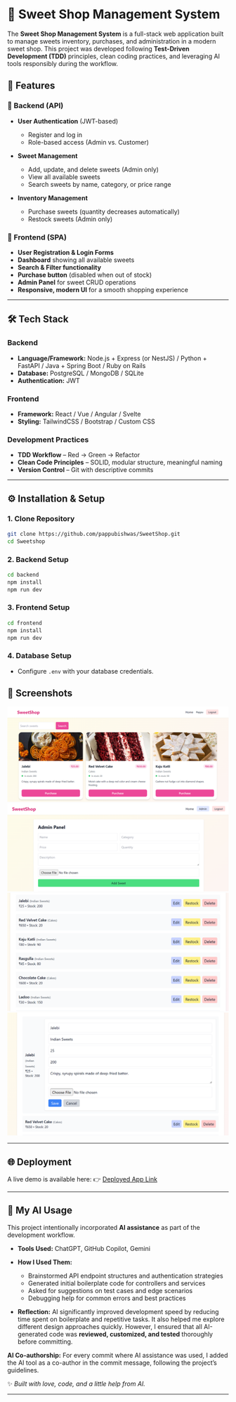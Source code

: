 # 🍬 Sweet Shop Management System

The **Sweet Shop Management System** is a full-stack web application built to manage sweets inventory, purchases, and administration in a modern sweet shop.
This project was developed following **Test-Driven Development (TDD)** principles, clean coding practices, and leveraging AI tools responsibly during the workflow.


## 🚀 Features

### 🔹 Backend (API)

* **User Authentication** (JWT-based)

  * Register and log in
  * Role-based access (Admin vs. Customer)
* **Sweet Management**

  * Add, update, and delete sweets (Admin only)
  * View all available sweets
  * Search sweets by name, category, or price range
* **Inventory Management**

  * Purchase sweets (quantity decreases automatically)
  * Restock sweets (Admin only)

### 🔹 Frontend (SPA)

* **User Registration & Login Forms**
* **Dashboard** showing all available sweets
* **Search & Filter functionality**
* **Purchase button** (disabled when out of stock)
* **Admin Panel** for sweet CRUD operations
* **Responsive, modern UI** for a smooth shopping experience

---

## 🛠️ Tech Stack

### Backend

* **Language/Framework:** Node.js + Express (or NestJS) / Python + FastAPI / Java + Spring Boot / Ruby on Rails
* **Database:** PostgreSQL / MongoDB / SQLite
* **Authentication:** JWT

### Frontend

* **Framework:** React / Vue / Angular / Svelte
* **Styling:** TailwindCSS / Bootstrap / Custom CSS

### Development Practices

* **TDD Workflow** – Red → Green → Refactor
* **Clean Code Principles** – SOLID, modular structure, meaningful naming
* **Version Control** – Git with descriptive commits

---

## ⚙️ Installation & Setup

### 1. Clone Repository

```bash
git clone https://github.com/pappubishwas/SweetShop.git
cd Sweetshop
```

### 2. Backend Setup

```bash
cd backend
npm install
npm run dev
```

### 3. Frontend Setup

```bash
cd frontend
npm install
npm run dev
```

### 4. Database Setup

* Configure `.env` with your database credentials.


## 📸 Screenshots

![alt text](image.png)
![alt text](image-1.png)
![alt text](image-2.png)
![alt text](image-3.png)

---

## 🌐 Deployment

A live demo is available here:
👉 [Deployed App Link](https://sweet-shop-lilac.vercel.app/)

---

## 🤖 My AI Usage

This project intentionally incorporated **AI assistance** as part of the development workflow.

* **Tools Used:** ChatGPT, GitHub Copilot, Gemini
* **How I Used Them:**

  * Brainstormed API endpoint structures and authentication strategies
  * Generated initial boilerplate code for controllers and services
  * Asked for suggestions on test cases and edge scenarios
  * Debugging help for common errors and best practices
* **Reflection:**
  AI significantly improved development speed by reducing time spent on boilerplate and repetitive tasks. It also helped me explore different design approaches quickly. However, I ensured that all AI-generated code was **reviewed, customized, and tested** thoroughly before committing.

**AI Co-authorship:** For every commit where AI assistance was used, I added the AI tool as a co-author in the commit message, following the project’s guidelines.


✨ *Built with love, code, and a little help from AI.*

---
